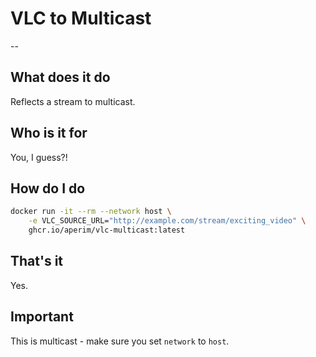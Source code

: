 # VLC to Multicast

--

## What does it do

Reflects a stream to multicast.

## Who is it for

You, I guess?!

## How do I do

```bash
docker run -it --rm --network host \
    -e VLC_SOURCE_URL="http://example.com/stream/exciting_video" \
    ghcr.io/aperim/vlc-multicast:latest
```

## That's it

Yes.

## Important

This is multicast - make sure you set `network` to `host`.
